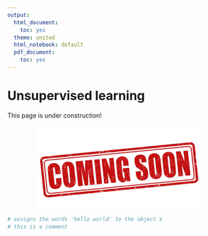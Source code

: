 ```yaml
---
output:
  html_document:
    toc: yes
  theme: united
  html_notebook: default
  pdf_document:
    toc: yes
---
```





# Unsupervised learning

This page is under construction!

<img src="./images/soon.jpg" width="75%" style="display: block; margin: auto;" />


```r
# assigns the words 'hello world' to the object x
# this is a comment
```
